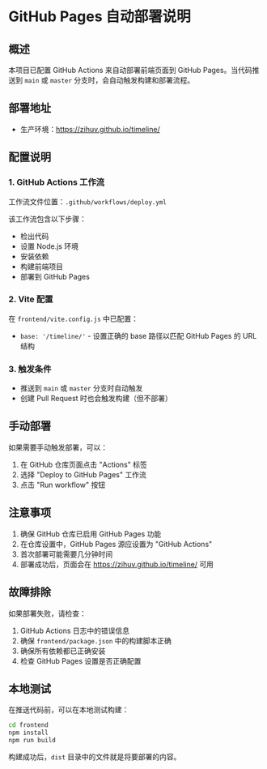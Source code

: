 # GitHub Pages 自动部署说明

## 概述

本项目已配置 GitHub Actions 来自动部署前端页面到 GitHub Pages。当代码推送到 `main` 或 `master` 分支时，会自动触发构建和部署流程。

## 部署地址

- 生产环境：https://zihuv.github.io/timeline/

## 配置说明

### 1. GitHub Actions 工作流

工作流文件位置：`.github/workflows/deploy.yml`

该工作流包含以下步骤：
- 检出代码
- 设置 Node.js 环境
- 安装依赖
- 构建前端项目
- 部署到 GitHub Pages

### 2. Vite 配置

在 `frontend/vite.config.js` 中已配置：
- `base: '/timeline/'` - 设置正确的 base 路径以匹配 GitHub Pages 的 URL 结构

### 3. 触发条件

- 推送到 `main` 或 `master` 分支时自动触发
- 创建 Pull Request 时也会触发构建（但不部署）

## 手动部署

如果需要手动触发部署，可以：

1. 在 GitHub 仓库页面点击 "Actions" 标签
2. 选择 "Deploy to GitHub Pages" 工作流
3. 点击 "Run workflow" 按钮

## 注意事项

1. 确保 GitHub 仓库已启用 GitHub Pages 功能
2. 在仓库设置中，GitHub Pages 源应设置为 "GitHub Actions"
3. 首次部署可能需要几分钟时间
4. 部署成功后，页面会在 https://zihuv.github.io/timeline/ 可用

## 故障排除

如果部署失败，请检查：

1. GitHub Actions 日志中的错误信息
2. 确保 `frontend/package.json` 中的构建脚本正确
3. 确保所有依赖都已正确安装
4. 检查 GitHub Pages 设置是否正确配置

## 本地测试

在推送代码前，可以在本地测试构建：

```bash
cd frontend
npm install
npm run build
```

构建成功后，`dist` 目录中的文件就是将要部署的内容。 